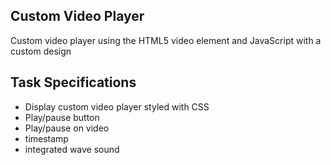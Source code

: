 ## Custom Video Player

Custom video player using the HTML5 video element and JavaScript with a custom design

## Task Specifications

- Display custom video player styled with CSS
- Play/pause button
- Play/pause on video
- timestamp
- integrated wave sound
